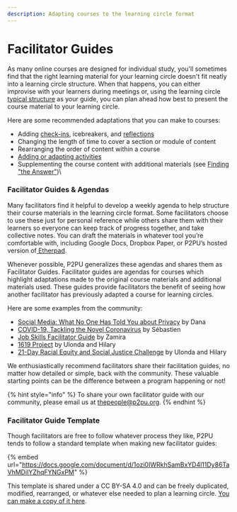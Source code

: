 ```yaml
---
description: Adapting courses to the learning circle format
---
```


# Facilitator Guides

As many online courses are designed for individual study, you'll sometimes find that the right learning material for your learning circle doesn't fit neatly into a learning circle structure. When that happens, you can either improvise with your learners during meetings or, using the learning circle [typical structure](https://app.gitbook.com/@peer-2-peer-university/s/p2pu-knowledge-base/\~/drafts/-MYBqKw2d0\_DgWHithpq/methodology/learning-circle-structure) as your guide, you can plan ahead how best to present the course material to your learning circle.&#x20;

Here are some recommended adaptations that you can make to courses:

* Adding [check-ins](https://handbook.p2pu.org/methodology/learning-circle-structure#check-in), icebreakers, and [reflections](https://handbook.p2pu.org/methodology/learning-circle-structure#check-in)
* Changing the length of time to cover a section or module of content
* Rearranging the order of content within a course
* [Adding or adapting activities](../methodology/learning-circle-structure.md#learn-and-do)
* Supplementing the course content with additional materials (see [Finding "the Answer"](../facilitation/facilitation-basics.md#finding-the-answer))\


### Facilitator Guides & Agendas

Many facilitators find it helpful to develop a weekly agenda to help structure their course materials in the learning circle format. Some facilitators choose to use these just for personal reference while others share them with their learners so everyone can keep track of progress together, and take collective notes. You can draft the materials in whatever tool you’re comfortable with, including Google Docs, Dropbox Paper, or P2PU’s hosted version of[ Etherpad](https://etherpad.p2pu.org).

Whenever possible, P2PU generalizes these agendas and shares them as Facilitator Guides. Facilitator guides are agendas for courses which highlight adaptations made to the original course materials and additional materials used.  These guides provide facilitators the benefit of seeing how another facilitator has previously adapted a course for learning circles.&#x20;

Here are some examples from the community:‌

* [Social Media: What No One Has Told You about Privacy](https://docs.google.com/document/d/1\_AnvIV-J8u8l3Z7TyqD8csI45sQFCoJyH7C89Df23tg/edit) by Dana
* [COVID-19, Tackling the Novel Coronavirus](https://docs.google.com/document/d/1JBfz869HQJ0gtapgYwrYjFfs1cDX7d4POqRBLXD4oSQ/edit) by Sébastien
* [Job Skills Facilitator Guide](https://docs.google.com/document/d/1LtHeCpP39j9SLO9ttRcUwyBh-nziU2AsT6y-jUn1STU/edit) by Zamira
* [1619 Project](https://community.p2pu.org/t/the-1619-project-new-york-times/4739/2) by Ulonda and Hilary
* [21-Day Racial Equity and Social Justice Challenge](https://community.p2pu.org/t/21-day-racial-equity-social-justice-ywca-greater-cleveland/4770/2) by Ulonda and Hilary

We enthusiastically recommend facilitators share their facilitation guides, no matter how detailed or simple, back with the community. These valuable starting points can be the difference between a program happening or not!&#x20;

{% hint style="info" %}
To share your own facilitator guide with our community, please email us at [thepeople@p2pu.org](mailto:thepeople@p2pu.org).
{% endhint %}

### Facilitator Guide Template

Though facilitators are free to follow whatever process they like, P2PU tends to follow a standard template when making new facilitator guides:&#x20;

{% embed url="https://docs.google.com/document/d/1ozi0IWRkhSamBxYD4l11Dy86TaVhMDiIYZhqFYNGxPM" %}

This template is shared under a CC BY-SA 4.0 and can be freely duplicated, modified, rearranged, or whatever else needed to plan a learning circle. [You can make a copy of it here](https://docs.google.com/document/d/1ozi0IWRkhSamBxYD4l11Dy86TaVhMDiIYZhqFYNGxPM/copy).
